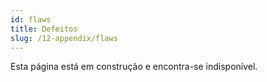 ```yaml
---
id: flaws
title: Defeitos
slug: /12-appendix/flaws
---
```


Esta página está em construção e encontra-se indisponível.
